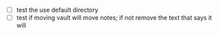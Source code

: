 - [ ] test the use default directory
- [ ] test if moving vault will move notes; if not remove the text that says it will
